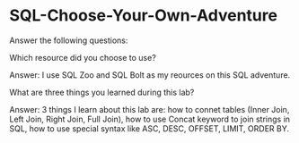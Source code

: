 # SQL-Choose-Your-Own-Adventure

Answer the following questions:


Which resource did you choose to use? 

Answer: I use SQL Zoo and SQL Bolt as my reources on this SQL adventure. 
 


What are three things you learned during this lab?

Answer: 3 things I learn about this lab are: how to connet tables (Inner Join, Left Join, Right Join, Full Join), how to use Concat keyword to join strings in SQL, how to use special syntax like ASC, DESC, OFFSET, LIMIT, ORDER BY. 
